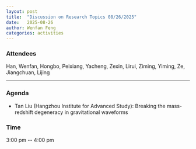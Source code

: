 ```yaml
---
layout: post
title:  "Discussion on Research Topics 08/26/2025"
date:   2025-08-26
author: Wenfan Feng
categories: activities
---
```


### Attendees

Han, Wenfan, Hongbo, Peixiang, Yacheng, Zexin, Lirui, Ziming, Yiming, Ze, Jiangchuan, Lijing

---

### Agenda

- Tan Liu (Hangzhou Institute for Advanced Study): Breaking the mass-redshift degeneracy in gravitational waveforms


### Time

3:00 pm -- 4:00 pm
